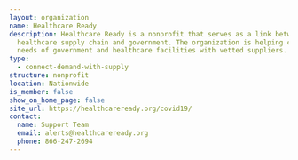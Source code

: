 ```yaml
---
layout: organization
name: Healthcare Ready
description: Healthcare Ready is a nonprofit that serves as a link between the
  healthcare supply chain and government. The organization is helping connect
  needs of government and healthcare facilities with vetted suppliers.
type:
  - connect-demand-with-supply
structure: nonprofit
location: Nationwide
is_member: false
show_on_home_page: false
site_url: https://healthcareready.org/covid19/
contact:
  name: Support Team
  email: alerts@healthcareready.org
  phone: 866-247-2694
---
```

